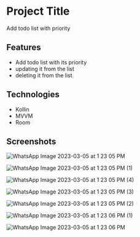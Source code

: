 
# Project Title

Add todo list with priority 



## Features

- Add todo list with its priority 
- updating it from the list
- deleting it from the list
## Technologies 
- Kollin 
- MVVM
- Room 
## Screenshots


![WhatsApp Image 2023-03-05 at 1 23 05 PM](https://user-images.githubusercontent.com/122797180/222958740-a5310381-0bb7-41c9-9a72-19cc5ee85a9b.jpeg)


![WhatsApp Image 2023-03-05 at 1 23 05 PM (1)](https://user-images.githubusercontent.com/122797180/222958739-14da49e5-8e2e-4ab3-bb19-998796baeeda.jpeg)



![WhatsApp Image 2023-03-05 at 1 23 05 PM (4)](https://user-images.githubusercontent.com/122797180/222958735-33a393f2-7c74-4029-816d-073599fc1cdb.jpeg)

![WhatsApp Image 2023-03-05 at 1 23 05 PM (3)](https://user-images.githubusercontent.com/122797180/222958737-5da2cf22-970e-42e1-b789-ee46033a88c7.jpeg)

![WhatsApp Image 2023-03-05 at 1 23 05 PM (2)](https://user-images.githubusercontent.com/122797180/222958738-1a1c6775-96bb-4306-86ee-518c84778e6c.jpeg)

![WhatsApp Image 2023-03-05 at 1 23 06 PM (1)](https://user-images.githubusercontent.com/122797180/222958734-8473e4eb-e25a-48f5-84e5-84b49b4a5114.jpeg)


![WhatsApp Image 2023-03-05 at 1 23 06 PM](https://user-images.githubusercontent.com/122797180/222958741-1a880cc1-a916-442d-87aa-260ecd17653c.jpeg)